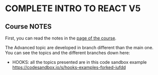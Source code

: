 # COMPLETE INTRO TO REACT V5

## Course NOTES

First, you can read the notes in the [page of the course](https://btholt.github.io/complete-intro-to-react-v5/).

The Advanced topic are developed in branch different than the main one.
You can see the topics and the different branches down here:

- HOOKS: all the topics presented are in this code sandbox example https://codesandbox.io/s/hooks-examples-forked-iufdd
